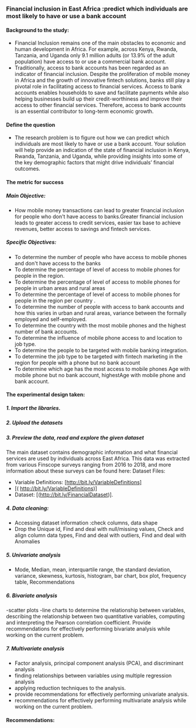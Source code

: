 ### Financial inclusion in East Africa :predict which individuals are most likely to have or use a bank account

#### Background to the study: 
* Financial Inclusion remains one of the main obstacles to economic and human development in Africa. For example, across Kenya, Rwanda, Tanzania, and Uganda only 9.1 million adults (or 13.9% of the adult population) have access to or use a commercial bank account.
* Traditionally, access to bank accounts has been regarded as an indicator of financial inclusion. Despite the proliferation of mobile money in Africa and the growth of innovative fintech solutions, banks still play a pivotal role in facilitating access to financial services. Access to bank accounts enables households to save and facilitate payments while also helping businesses build up their credit-worthiness and improve their access to other financial services. Therefore, access to bank accounts is an essential contributor to long-term economic growth.
  
#### Define the question 
* The research problem is to figure out how we can predict which individuals are most likely to have or use a bank account. Your solution will help provide an indication of the state of financial inclusion in Kenya, Rwanda, Tanzania, and Uganda, while providing insights into some of the key demographic factors that might drive individuals’ financial outcomes.

#### The metric for success
##### Main Objective: 
* How mobile money transactions can lead to greater financial inclusion for people who don't have access to banks.Greater financial inclusion leads to greater access to credit services, easier tax base to achieve revenues, better access to savings and fintech services.

##### Specific Objectives: 
* To determine the number of people who have access to mobile phones and don't have access to the banks
* To determine the percentage of level of access to mobile phones for people in the region.
* To determine the percentage of level of access to mobile phones for people in urban areas and rural areas
* To determine the percentage of level of access to mobile phones for people in the region per country .
* To determine the number of people with access to bank accounts and how this varies in urban and rural areas, variance between the formally employed and self-employed.
* To determine the country with the most mobile phones and the highest number of bank accounts.
* To determine the influence of mobile phone access to and location to job type.
* To determine the people to be targeted with mobile banking integration.
* To determine the job type to be targeted with fintech marketing in the region for people with a phone but no bank account
* To determine which age has the most access to mobile phones Age with mobile phone but no bank account, highestAge with mobile phone and bank account.

#### The experimental design taken:
 ##### 1. Import the libraries.
 ##### 2. Upload the datasets
 ##### 3. Preview the data, read and explore the given dataset
The main dataset contains demographic information and what financial services are used by individuals across East Africa. This data was extracted from various Finscope surveys ranging from 2016 to 2018, and more information about these surveys can be found here:  Dataset Files: 
* Variable Definitions: [http://bit.ly/VariableDefinitions]
* [( http://bit.ly/VariableDefinitions)] 
* Dataset: [(http://bit.ly/FinancialDataset)].

 ##### 4. Data cleaning: 
* Accessing dataset information :check columns, data shape
* Drop the Unique id, Find and deal with null/missing values, Check and align column data types, Find and deal with outliers, Find and deal with Anomalies

 ##### 5. Univariate analysis
* Mode, Median, mean, interquartile range, the standard deviation, variance, skewness, kurtosis, histogram, bar chart, box plot, frequency table, Recommendations

 ##### 6. Bivariate analysis
-scatter plots
-line charts to determine the relationship between variables, describing the relationship between two quantitative variables, computing and interpreting the Pearson correlation coefficient.
Provide recommendations for effectively performing bivariate analysis while working on the current problem.

##### 7. Multivariate analysis 
* Factor analysis, principal component analysis (PCA), and discriminant analysis
* finding relationships between variables using multiple regression analysis
* applying reduction techniques to the analysis.
* provide recommendations for effectively performing univariate analysis.
* recommendations for effectively performing multivariate analysis while working on the current problem.

#### Recommendations:
